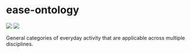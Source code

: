 # ease-ontology

![](https://github.com/ease-crc/ease_ontology/workflows/Uglify%20Ontology/badge.svg)
![](https://github.com/ease-crc/ease_ontology/workflows/Build%20NEEM%20Specification/badge.svg)

General categories of everyday activity that are applicable across multiple disciplines. 
